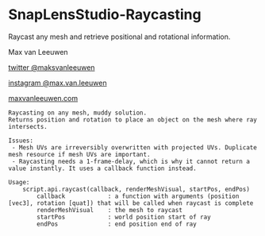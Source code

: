 # SnapLensStudio-Raycasting
Raycast any mesh and retrieve positional and rotational information.


Max van Leeuwen

[twitter @maksvanleeuwen](https://twitter.com/maksvanleeuwen)

[instagram @max.van.leeuwen](https://instagram.com/max.van.leeuwen)

[maxvanleeuwen.com](https://maxvanleeuwen.com/)



```
Raycasting on any mesh, muddy solution.
Returns position and rotation to place an object on the mesh where ray intersects.

Issues:
 - Mesh UVs are irreversibly overwritten with projected UVs. Duplicate mesh resource if mesh UVs are important.
 - Raycasting needs a 1-frame-delay, which is why it cannot return a value instantly. It uses a callback function instead.

Usage:
	script.api.raycast(callback, renderMeshVisual, startPos, endPos)
		callback 			: a function with arguments (position [vec3], rotation [quat]) that will be called when raycast is complete
		renderMeshVisual 	: the mesh to raycast
		startPos 			: world position start of ray
		endPos 				: end position end of ray
